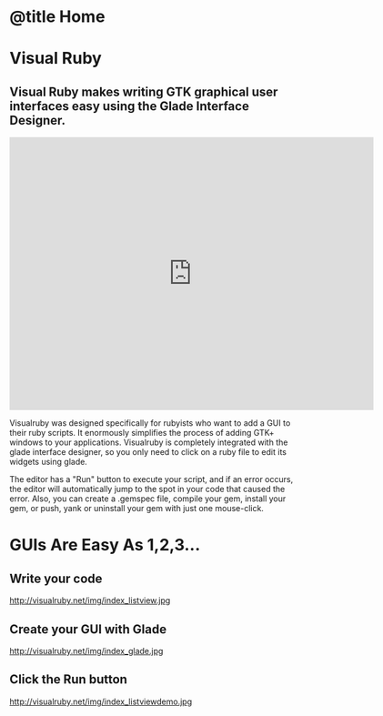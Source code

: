 # @title Home
# Visual Ruby
## Visual Ruby makes writing GTK graphical user interfaces easy using the Glade Interface Designer.

<p>
  <iframe width="640" height="480" src="https://www.youtube.com/embed/CY-0OYkg7b8" frameborder="0" allowfullscreen></iframe>
</p>

Visualruby was designed specifically for rubyists who want to add
a GUI to their ruby scripts.  It enormously simplifies the process
of adding GTK+ windows to your applications.  Visualruby is completely
integrated with the glade interface designer, so you only need to
click on a ruby file to edit its widgets using glade.

The editor has a "Run" button to execute your script, and if an error
occurs, the editor will automatically jump to the spot in your code
that caused the error.  Also, you can create a .gemspec file, compile your
gem, install your gem, or push, yank or uninstall your gem with
just one mouse-click.


# GUIs Are Easy As 1,2,3...

## Write your code 

http://visualruby.net/img/index_listview.jpg

## Create your GUI with Glade

http://visualruby.net/img/index_glade.jpg

## Click the Run button

http://visualruby.net/img/index_listviewdemo.jpg


